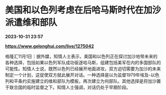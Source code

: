 # 美国和以色列考虑在后哈马斯时代在加沙派遣维和部队

**2023-10-31 23:57**

**https://www.gelonghui.com/live/1275042**

格隆汇11月1日｜据外媒，知情人士表示，美国和以色列正在探讨加沙地带未来的各种选择，包括如果以色列军队成功驱逐哈马斯，组建包括美军在内的多国部队的可能性。知情人士说，既然以色列已经展开地面进攻，双方迫切需要为加沙的未来制定一个计划，这促使双方就此展开对话。一种选择是以为监督1979年埃及-以色列和平条约实施建立的维和部队为模板，再次建立为何部队。其他选择是将加沙置于联合国的临时监督之下。知情人士强调，对话仍处于早期阶段。
